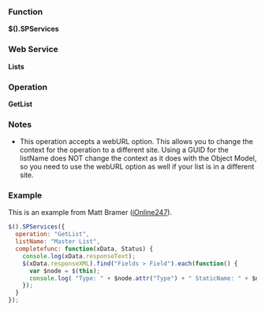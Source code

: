 ### Function

**$().SPServices**  

### Web Service

**Lists**  

### Operation

**GetList**

### Notes

* This operation accepts a webURL option. This allows you to change the context for the operation to a different site. Using a GUID for the listName does NOT change the context as it does with the Object Model, so you need to use the webURL option as well if your list is in a different site.

### Example

This is an example from Matt Bramer ([iOnline247](http://www.codeplex.com/site/users/view/iOnline247)).
```javascript
$().SPServices({
  operation: "GetList",
  listName: "Master List",
  completefunc: function(xData, Status) {
    console.log(xData.responseText);
    $(xData.responseXML).find("Fields > Field").each(function() {
      var $node = $(this);
      console.log( "Type: " + $node.attr("Type") + " StaticName: " + $node.attr("StaticName") );
    });
  }
});
```